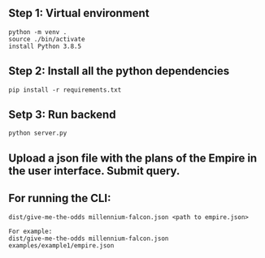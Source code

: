 ## Step 1: Virtual environment 
    python -m venv .
    source ./bin/activate
    install Python 3.8.5

## Step 2: Install all the python dependencies
    pip install -r requirements.txt

## Setp 3: Run backend
    python server.py
    
##    Upload a json file with the plans of the Empire in the user interface. Submit query.

## For running the CLI:

    dist/give-me-the-odds millennium-falcon.json <path to empire.json>

    For example:
    dist/give-me-the-odds millennium-falcon.json examples/example1/empire.json

